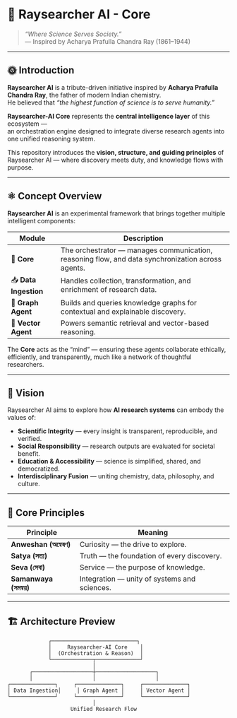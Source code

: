 # 🌿 Raysearcher AI - Core

> *“Where Science Serves Society.”*  
> — Inspired by Acharya Prafulla Chandra Ray (1861–1944)

---

## 🌞 Introduction

**Raysearcher AI** is a tribute-driven initiative inspired by **Acharya Prafulla Chandra Ray**, the father of modern Indian chemistry.  
He believed that *“the highest function of science is to serve humanity.”*  

**Raysearcher-AI Core** represents the **central intelligence layer** of this ecosystem —  
an orchestration engine designed to integrate diverse research agents into one unified reasoning system.

This repository introduces the **vision, structure, and guiding principles** of Raysearcher AI — where discovery meets duty, and knowledge flows with purpose.

---

## ⚛️ Concept Overview

**Raysearcher AI** is an experimental framework that brings together multiple intelligent components:

| Module | Description |
|---------|-------------|
| 🧠 **Core** | The orchestrator — manages communication, reasoning flow, and data synchronization across agents. |
| 📥 **Data Ingestion** | Handles collection, transformation, and enrichment of research data. |
| 🔗 **Graph Agent** | Builds and queries knowledge graphs for contextual and explainable discovery. |
| 🧭 **Vector Agent** | Powers semantic retrieval and vector-based reasoning. |

The **Core** acts as the “mind” — ensuring these agents collaborate ethically, efficiently, and transparently, much like a network of thoughtful researchers.

---

## 🧩 Vision

Raysearcher AI aims to explore how **AI research systems** can embody the values of:
- **Scientific Integrity** — every insight is transparent, reproducible, and verified.  
- **Social Responsibility** — research outputs are evaluated for societal benefit.  
- **Education & Accessibility** — science is simplified, shared, and democratized.  
- **Interdisciplinary Fusion** — uniting chemistry, data, philosophy, and culture.  

---

## 🧠 Core Principles

| Principle | Meaning |
|------------|----------|
| **Anweshan (অন্বেষণ)** | Curiosity — the drive to explore. |
| **Satya (সত্য)** | Truth — the foundation of every discovery. |
| **Seva (সেবা)** | Service — the purpose of knowledge. |
| **Samanwaya (সমন্বয়)** | Integration — unity of systems and sciences. |

---

## 🏗️ Architecture Preview

```text
             ┌───────────────────────────┐
             │     Raysearcher-AI Core    │
             │  (Orchestration & Reason)  │
             └─────────────┬──────────────┘
                           │
       ┌───────────────────┼───────────────────┐
       │                   │                   │
┌──────────────┐     ┌──────────────┐     ┌──────────────┐
│ Data Ingestion│     │ Graph Agent │     │ Vector Agent │
└──────────────┘     └──────────────┘     └──────────────┘
                           │
                    Unified Research Flow
